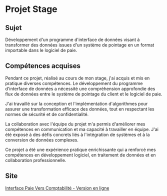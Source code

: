 # Projet Stage

## Sujet

Développement d'un programme d'interface de données visant à transformer des données issues d'un système de pointage en un format importable dans le logiciel de paie.

## Compétences acquises

Pendant ce projet, réalisé au cours de mon stage, j'ai acquis et mis en pratique diverses compétences. Le développement du programme d'interface de données a nécessité une compréhension approfondie des flux de données entre le système de pointage du client et le logiciel de paie.

J'ai travaillé sur la conception et l'implémentation d'algorithmes pour assurer une transformation efficace des données, tout en respectant les normes de sécurité et de confidentialité.

La collaboration avec l'équipe du projet m'a permis d'améliorer mes compétences en communication et ma capacité à travailler en équipe. J'ai été exposé à des défis concrets liés à l'intégration de systèmes et à la conversion de données complexes.

Ce projet a été une expérience pratique enrichissante qui a renforcé mes compétences en développement logiciel, en traitement de données et en collaboration professionnelle.

## Site

[Interface Paie Vers Comptabilité - Version en ligne](https://bartzcyril.github.io/InterfacePaieVersComptabilite/)

